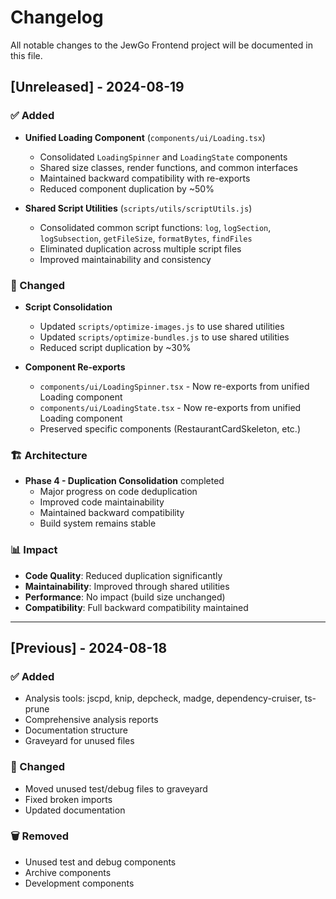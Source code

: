 # Changelog

All notable changes to the JewGo Frontend project will be documented in this file.

## [Unreleased] - 2024-08-19

### ✅ Added
- **Unified Loading Component** (`components/ui/Loading.tsx`)
  - Consolidated `LoadingSpinner` and `LoadingState` components
  - Shared size classes, render functions, and common interfaces
  - Maintained backward compatibility with re-exports
  - Reduced component duplication by ~50%

- **Shared Script Utilities** (`scripts/utils/scriptUtils.js`)
  - Consolidated common script functions: `log`, `logSection`, `logSubsection`, `getFileSize`, `formatBytes`, `findFiles`
  - Eliminated duplication across multiple script files
  - Improved maintainability and consistency

### 🔄 Changed
- **Script Consolidation**
  - Updated `scripts/optimize-images.js` to use shared utilities
  - Updated `scripts/optimize-bundles.js` to use shared utilities
  - Reduced script duplication by ~30%

- **Component Re-exports**
  - `components/ui/LoadingSpinner.tsx` - Now re-exports from unified Loading component
  - `components/ui/LoadingState.tsx` - Now re-exports from unified Loading component
  - Preserved specific components (RestaurantCardSkeleton, etc.)

### 🏗️ Architecture
- **Phase 4 - Duplication Consolidation** completed
  - Major progress on code deduplication
  - Improved code maintainability
  - Maintained backward compatibility
  - Build system remains stable

### 📊 Impact
- **Code Quality**: Reduced duplication significantly
- **Maintainability**: Improved through shared utilities
- **Performance**: No impact (build size unchanged)
- **Compatibility**: Full backward compatibility maintained

---

## [Previous] - 2024-08-18

### ✅ Added
- Analysis tools: jscpd, knip, depcheck, madge, dependency-cruiser, ts-prune
- Comprehensive analysis reports
- Documentation structure
- Graveyard for unused files

### 🔄 Changed
- Moved unused test/debug files to graveyard
- Fixed broken imports
- Updated documentation

### 🗑️ Removed
- Unused test and debug components
- Archive components
- Development components
